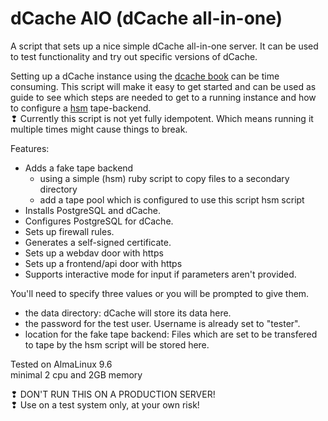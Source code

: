 # dCache AIO (dCache all-in-one)

A script that sets up a nice simple dCache all-in-one server.
It can be used to test functionality and try out specific versions of dCache.

Setting up a dCache instance using the [dcache book](https://www.dcache.org/manuals/Book-10.2/) 
can be time consuming. This script will make it easy to get started and can be used as guide to see which steps are needed to get to a running instance and how to configure a [hsm](https://www.dcache.org/manuals/Book-10.2/cookbook-writing-hsm-plugins.shtml) tape-backend.<br>
❢ Currently this script is not yet fully idempotent. Which means running it multiple times might cause things to break.


Features:
- Adds a fake tape backend
  - using a simple (hsm) ruby script to copy files to a secondary directory
  - add a tape pool which is configured to use this script hsm script
- Installs PostgreSQL and dCache.
- Configures PostgreSQL for dCache.
- Sets up firewall rules.
- Generates a self-signed certificate.
- Sets up a webdav door with https
- Sets up a frontend/api door with https
- Supports interactive mode for input if parameters aren't provided.

You'll need to specify three values or you will be prompted to give them.

- the data directory: dCache will store its data here.
- the password for the test user. Username is already set to "tester".
- location for the fake tape backend: Files which are set to be transfered to tape by the hsm script will be stored here.

Tested on AlmaLinux 9.6<br>
minimal 2 cpu and 2GB memory

❢ DON'T RUN THIS ON A PRODUCTION SERVER!<br>
❢ Use on a test system only, at your own risk!
